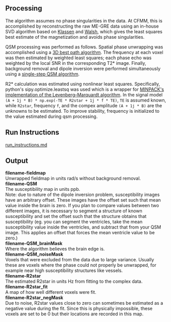 ## Processing
The algorithm assumes no phase singularities in the data.  At CFMM, this is accomplished by reconstructing the raw ME-GRE data using an in-house SVD algorithm based on [Klassen](https://cds.ismrm.org/protected/13MProceedings/files/3739.PDF) and [Walsh](https://onlinelibrary.wiley.com/doi/full/10.1002/%28SICI%291522-2594%28200005%2943%3A5%3C682%3A%3AAID-MRM10%3E3.0.CO%3B2-G?sid=nlm%3Apubmed), which gives the least squares best estimate of the magnetization and avoids phase singularities. 

QSM processing was performed as follows. Spatial phase unwrapping was accomplished using a [3D best path algorithm](https://www.osapublishing.org/ao/abstract.cfm?uri=ao-46-26-6623). The frequency at each voxel was then estimated by weighted least squares; each phase echo was weighted by the local SNR in the corresponding T2* image. Finally, background removal and dipole inversion were performed simultaneously using a [single-step QSM algorithm](http://martinos.org/~berkin/Chatnuntawech_2016_NMR_in_Biomed.pdf). 

R2* calculation was estimated using nonlinear least squares. Specifically, python's sipy.optimize.leastsq was used which is a wrapper for [MINPACK's implementation of the Levenberg–Marquardt algorithm](http://netlib.org/minpack/lmder.f). In the signal model ```(A + 1j * B) * np.exp(-TE * R2star + 1j * f * TE)```, ```TE``` is assumed known, while ```R2star```, frequency ```f```, and the compex amplitude ```(A + 1j * B)``` are the unknowns to be estimated. To improve stability, frequency is initialized to the value estimated during qsm processing.

## Run Instructions
[run_instructions.md](run_instructions.md)

## Output
**filename-fieldmap**  
Unwrapped fieldmap in units rad/s without background removal.  
**filename-QSM**  
The susceptibility map in units ppb.  
Note: due to nature of the dipole inversion problem, susceptibility images have an arbitrary offset.  These images have the offset set such that mean value inside the brain is zero.  If you plan to compare values between two different images, it is necessary to segment a structure of known susceptibility and set the offset such that the structure obtains that susceptibility (eg. you can segment the ventricles, take the mean susceptibility value inside the ventricles, and subtract that from your QSM image. This applies an offset that forces the mean ventricle value to be zero.)  
**filename-QSM_brainMask**  
Where the algorithm believes the brain edge is.  
**filename-QSM_noiseMask**  
Voxels that were excluded from the data due to large variance. Usually these are voxels where the phase could not properly be unwrapped, for example near high susceptibility structures like vessels.  
**filename-R2star**  
The estimated R2star in units Hz from fitting to the complex data.  
**filename-R2star_fit**  
A map of how well different voxels were fit.  
**filename-R2star_negMask**  
Due to noise, R2star values close to zero can sometimes be estimated as a negative value during the fit. Since this is physically impossible, these voxels are set to be 0 but their locations are recorded in this map.  
